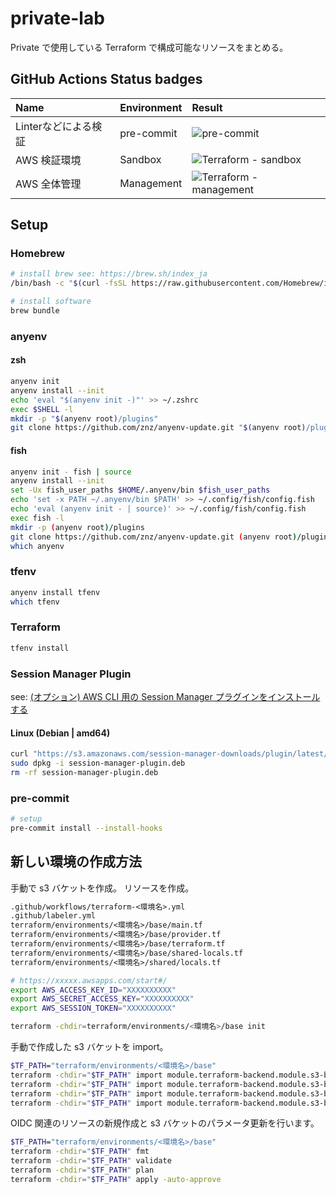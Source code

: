 # private-lab

Private で使用している Terraform で構成可能なリソースをまとめる。

## GitHub Actions Status badges

| Name | Environment | Result |
| :--- | :--- | :--- |
| Linterなどによる検証 | pre-commit | ![pre-commit](https://github.com/tqer39/private-lab/actions/workflows/pre-commit.yml/badge.svg) |
| AWS 検証環境 | Sandbox | ![Terraform - sandbox](https://github.com/tqer39/private-lab/actions/workflows/terraform-aws-sandbox.yml/badge.svg) |
| AWS 全体管理 | Management | ![Terraform - management](https://github.com/tqer39/private-lab/actions/workflows/terraform-aws-management.yml/badge.svg) |

## Setup

### Homebrew

```bash
# install brew see: https://brew.sh/index_ja
/bin/bash -c "$(curl -fsSL https://raw.githubusercontent.com/Homebrew/install/HEAD/install.sh)"

# install software
brew bundle
```

### anyenv

#### zsh

```bash
anyenv init
anyenv install --init
echo 'eval "$(anyenv init -)"' >> ~/.zshrc
exec $SHELL -l
mkdir -p "$(anyenv root)/plugins"
git clone https://github.com/znz/anyenv-update.git "$(anyenv root)/plugins/anyenv-update"
```

#### fish

```bash
anyenv init - fish | source
anyenv install --init
set -Ux fish_user_paths $HOME/.anyenv/bin $fish_user_paths
echo 'set -x PATH ~/.anyenv/bin $PATH' >> ~/.config/fish/config.fish
echo 'eval (anyenv init - | source)' >> ~/.config/fish/config.fish
exec fish -l
mkdir -p (anyenv root)/plugins
git clone https://github.com/znz/anyenv-update.git (anyenv root)/plugins/anyenv-update
which anyenv
```

### tfenv

```bash
anyenv install tfenv
which tfenv
```

### Terraform

```bash
tfenv install
```

### Session Manager Plugin

see: [(オプション) AWS CLI 用の Session Manager プラグインをインストールする](https://docs.aws.amazon.com/ja_jp/systems-manager/latest/userguide/session-manager-working-with-install-plugin.html)

#### Linux (Debian | amd64)

```bash
curl "https://s3.amazonaws.com/session-manager-downloads/plugin/latest/ubuntu_64bit/session-manager-plugin.deb" -o "session-manager-plugin.deb"
sudo dpkg -i session-manager-plugin.deb
rm -rf session-manager-plugin.deb
```

### pre-commit

```bash
# setup
pre-commit install --install-hooks
```

## 新しい環境の作成方法

手動で s3 バケットを作成。
リソースを作成。

```txt
.github/workflows/terraform-<環境名>.yml
.github/labeler.yml
terraform/environments/<環境名>/base/main.tf
terraform/environments/<環境名>/base/provider.tf
terraform/environments/<環境名>/base/terraform.tf
terraform/environments/<環境名>/base/shared-locals.tf
terraform/environments/<環境名>/shared/locals.tf
```

```zsh
# https://xxxxx.awsapps.com/start#/
export AWS_ACCESS_KEY_ID="XXXXXXXXXX"
export AWS_SECRET_ACCESS_KEY="XXXXXXXXXX"
export AWS_SESSION_TOKEN="XXXXXXXXXX"

terraform -chdir=terraform/environments/<環境名>/base init
```

手動で作成した s3 バケットを import。

```zsh
$TF_PATH="terraform/environments/<環境名>/base"
terraform -chdir="$TF_PATH" import module.terraform-backend.module.s3-bucket.aws_s3_bucket.this <バケット名>
terraform -chdir="$TF_PATH" import module.terraform-backend.module.s3-bucket.aws_s3_bucket_acl.this <バケット名>
terraform -chdir="$TF_PATH" import module.terraform-backend.module.s3-bucket.aws_s3_bucket_public_access_block.this <バケット名>
terraform -chdir="$TF_PATH" import module.terraform-backend.module.s3-bucket.aws_s3_bucket_versioning.this <バケット名>
```

OIDC 関連のリソースの新規作成と s3 バケットのパラメータ更新を行います。

```zsh
$TF_PATH="terraform/environments/<環境名>/base"
terraform -chdir="$TF_PATH" fmt
terraform -chdir="$TF_PATH" validate
terraform -chdir="$TF_PATH" plan
terraform -chdir="$TF_PATH" apply -auto-approve
```
